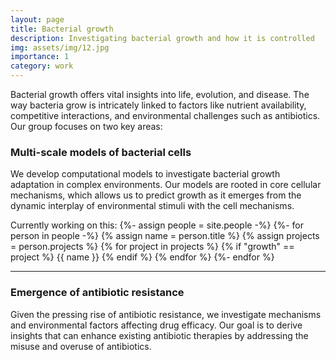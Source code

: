 ```yaml
---
layout: page
title: Bacterial growth
description: Investigating bacterial growth and how it is controlled
img: assets/img/12.jpg
importance: 1
category: work
---
```


Bacterial growth offers vital insights into life, evolution, and disease. The way bacteria grow is intricately linked 
to factors like nutrient availability, competitive interactions, and environmental challenges such as antibiotics. Our 
group focuses on two key areas:

### Multi-scale models of bacterial cells
We develop computational models to investigate bacterial growth adaptation in complex environments. Our models are 
rooted in core cellular mechanisms, which allows us to predict growth as it emerges from the dynamic interplay of 
environmental stimuli with the cell mechanisms.

<div>
<p> Currently working on this: 
{%- assign people = site.people -%}
{%- for person in people -%}
    {% assign name = person.title %}
    {% assign projects = person.projects %}
    {% for project in projects %}
        {% if "growth" == project %}
             {{ name }} 
        {% endif %}
    {% endfor %}
{%- endfor %}
</p>
</div>

--------

### Emergence of antibiotic resistance
Given the pressing rise of antibiotic resistance, we investigate mechanisms and environmental factors affecting drug 
efficacy. Our goal is to derive insights that can enhance existing antibiotic therapies by addressing the misuse and 
overuse of antibiotics.